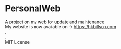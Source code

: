 # PersonalWeb
A project on my web for update and maintenance\
My website is now available on -> https://hkbillson.com \
.\
.\
MIT License
